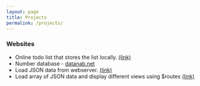 ```yaml
---
layout: page
title: Projects
permalink: /projects/
---
```


### Websites


- Online todo list that stores the list locally. [(link)][todolist-link]
- Number database - [datanab.net][datanab-link]
- Load JSON data from webserver. [(link)][server-link]
- Load array of JSON data and display different views using $routes [(link)][project5-link]

[datanab-link]: http://www.datanab.net
[todolist-link]: http://joshuamfernandes.com/project3
[server-link]: http://joshuamfernandes.com/project4/
[project5-link]: http://joshuamfernandes.com/project5/
